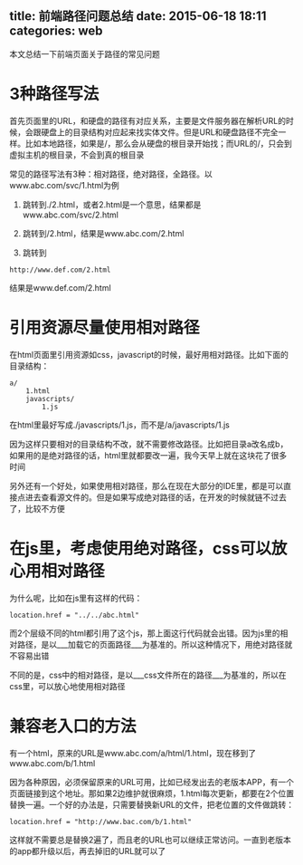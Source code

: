 title: 前端路径问题总结
date: 2015-06-18 18:11
categories: web
---
本文总结一下前端页面关于路径的常见问题
<!--more-->

# 3种路径写法

首先页面里的URL，和硬盘的路径有对应关系，主要是文件服务器在解析URL的时候，会跟硬盘上的目录结构对应起来找实体文件。但是URL和硬盘路径不完全一样。比如本地路径，如果是/，那么会从硬盘的根目录开始找；而URL的/，只会到虚拟主机的根目录，不会到真的根目录

常见的路径写法有3种：相对路径，绝对路径，全路径。以www.abc.com/svc/1.html为例

1. 跳转到./2.html，或者2.html是一个意思，结果都是www.abc.com/svc/2.html

2. 跳转到/2.html，结果是www.abc.com/2.html

3. 跳转到
```
http://www.def.com/2.html
```
结果是www.def.com/2.html

# 引用资源尽量使用相对路径

在html页面里引用资源如css，javascript的时候，最好用相对路径。比如下面的目录结构：

```
a/
    1.html
    javascripts/
        1.js
```

在html里最好写成./javascripts/1.js，而不是/a/javascripts/1.js

因为这样只要相对的目录结构不改，就不需要修改路径。比如把目录a改名成b，如果用的是绝对路径的话，html里就都要改一遍，我今天早上就在这块花了很多时间

另外还有一个好处，如果使用相对路径，那么在现在大部分的IDE里，都是可以直接点进去查看源文件的。但是如果写成绝对路径的话，在开发的时候就链不过去了，比较不方便

# 在js里，考虑使用绝对路径，css可以放心用相对路径

为什么呢，比如在js里有这样的代码：

```
location.href = "../../abc.html"
```

而2个层级不同的html都引用了这个js，那上面这行代码就会出错。因为js里的相对路径，是以___加载它的页面路径___为基准的。所以这种情况下，用绝对路径就不容易出错

不同的是，css中的相对路径，是以___css文件所在的路径___为基准的，所以在css里，可以放心地使用相对路径

# 兼容老入口的方法

有一个html，原来的URL是www.abc.com/a/html/1.html，现在移到了www.abc.com/b/1.html

因为各种原因，必须保留原来的URL可用，比如已经发出去的老版本APP，有一个页面链接到这个地址。那如果2边维护就很麻烦，1.html每次更新，都要在2个位置替换一遍。一个好的办法是，只需要替换新URL的文件，把老位置的文件做跳转：

```
location.href = "http://www.bac.com/b/1.html"
```
这样就不需要总是替换2遍了，而且老的URL也可以继续正常访问。一直到老版本的app都升级以后，再去掉旧的URL就可以了